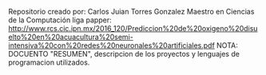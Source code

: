 Repositorio creado por: Carlos Juian Torres Gonzalez
Maestro en Ciencias de la Computación
liga papper: http://www.rcs.cic.ipn.mx/2016_120/Prediccion%20de%20oxigeno%20disuelto%20en%20acuacultura%20semi-intensiva%20con%20redes%20neuronales%20artificiales.pdf
NOTA: DOCUENTO "RESUMEN", descripcion de los proyectos y lenguajes de programacion utilizados. 
